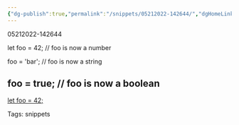 ```yaml
---
{"dg-publish":true,"permalink":"/snippets/05212022-142644/","dgHomeLink":true,"dgPassFrontmatter":false}
---
```


05212022-142644

let foo = 42;
// foo is now a number

foo = 'bar';
// foo is now a string

foo = true; 
// foo is now a boolean
---
[let foo = 42;](drafts://open?uuid=EEB5C0F0-48B4-45AF-A8A7-4FCE5DDCBE03)

Tags:
  snippets